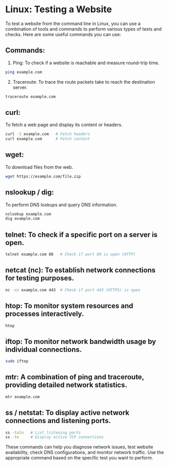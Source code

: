 # Linux: Testing a Website

To test a website from the command line in Linux, you can use a combination of tools and commands to perform various types of tests and checks. Here are some useful commands you can use:

## Commands:
1. Ping: To check if a website is reachable and measure round-trip time.

```bash
ping example.com
```

2. Traceroute: To trace the route packets take to reach the destination server.

```bash
traceroute example.com
```

## curl: 
To fetch a web page and display its content or headers.

```bash
curl -I example.com   # Fetch headers
curl example.com      # Fetch content
```

## wget: 
To download files from the web.

```bash
wget https://example.com/file.zip
```

## nslookup / dig: 
To perform DNS lookups and query DNS information.

```bash
nslookup example.com
dig example.com
```

## telnet: To check if a specific port on a server is open.

```bash
telnet example.com 80   # Check if port 80 is open (HTTP)
```

## netcat (nc): To establish network connections for testing purposes.

```bash
nc -vz example.com 443  # Check if port 443 (HTTPS) is open
```

## htop: To monitor system resources and processes interactively.

```bash
htop
```

## iftop: To monitor network bandwidth usage by individual connections.

```bash
sudo iftop
```

## mtr: A combination of ping and traceroute, providing detailed network statistics.

```bash
mtr example.com
```

## ss / netstat: To display active network connections and listening ports.

```bash
ss -tuln   # List listening ports
ss -tn     # Display active TCP connections
```

These commands can help you diagnose network issues, test website availability, check DNS configurations, and monitor network traffic. Use the appropriate command based on the specific test you want to perform.
